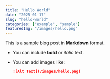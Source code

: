 ```yaml
---
title: "Hello World"
date: "2025-01-17"
slug: "hello-world"
categories: ["example", "sample"]
featuredImg: "/images/hello.png"
---
```


This is a sample blog post in **Markdown** format.

- You can include **bold** or *italic* text.
- You can add images like:

  ```md
  ![Alt Text](/images/hello.png)
